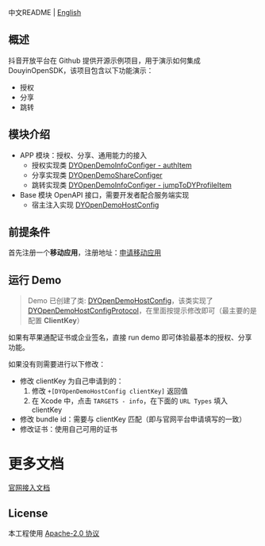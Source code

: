 中文README | [English](README.en_US.md)

## 概述

抖音开放平台在 Github 提供开源示例项目，用于演示如何集成 DouyinOpenSDK，该项目包含以下功能演示：

* 授权
* 分享
* 跳转

## 模块介绍

* APP 模块：授权、分享、通用能力的接入
    * 授权实现类 [DYOpenDemoInfoConfiger - authItem](DouyinOpenSDKDemo/BusiConfiger/DYOpenDemoInfoConfiger.m)
    * 分享实现类 [DYOpenDemoShareConfiger](DouyinOpenSDKDemo/BusiConfiger/DYOpenDemoShareConfiger.m)
    * 跳转实现类 [DYOpenDemoInfoConfiger - jumpToDYProfileItem](DouyinOpenSDKDemo/BusiConfiger/DYOpenDemoInfoConfiger.m)
* Base 模块 OpenAPI 接口，需要开发者配合服务端实现
    * 宿主注入实现 [DYOpenDemoHostConfig](DouyinOpenSDKDemo/HostConfig/DYOpenDemoHostConfig.m)

## 前提条件

首先注册一个**移动应用**，注册地址：[申请移动应用](https://developer.open-douyin.com/docs/resource/zh-CN/dop/develop/app-mgmt/create-mobile-and-web-app)

## 运行 Demo

> Demo 已创建了类: [DYOpenDemoHostConfig](DouyinOpenSDKDemo/HostConfig/DYOpenDemoHostConfig.m)，该类实现了 [DYOpenDemoHostConfigProtocol](DouyinOpenSDKDemo/HostConfig/DYOpenDemoHostConfigProtocol.h)，在里面按提示修改即可（最主要的是配置 **ClientKey**）

如果有苹果通配证书或企业签名，直接 run demo 即可体验最基本的授权、分享功能。  

如果没有则需要进行以下修改：  
* 修改 clientKey 为自己申请到的：  
    1. 修改 `+[DYOpenDemoHostConfig clientKey]` 返回值
    2. 在 Xcode 中，点击 `TARGETS - info`，在下面的 `URL Types` 填入 clientKey
* 修改 bundle id：需要与 clientKey 匹配（即与官网平台申请填写的一致） 
* 修改证书：使用自己可用的证书


# 更多文档

[官网接入文档](https://developer.open-douyin.com/docs/resource/zh-CN/dop/develop/sdk/mobile-app/access/ios)

## License

本工程使用 [Apache-2.0 协议](LICENSE)